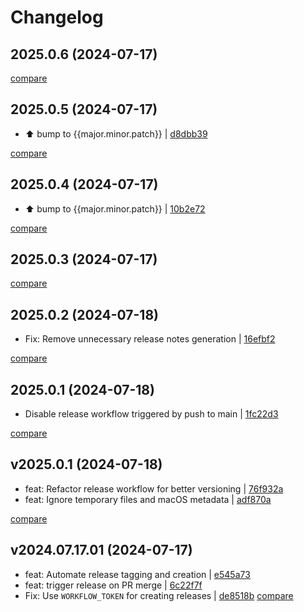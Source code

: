 # Changelog

## 2025.0.6 (2024-07-17)

[compare](https://github.com/RedAtman/github_workflow/compare/2025.0.5...2025.0.6)

## 2025.0.5 (2024-07-17)

* ⬆️ bump to {{major.minor.patch}} | [d8dbb39](https://github.com/RedAtman/github_workflow/commit/d8dbb3939526b06dde81dfdab898cc4b0184475c)

[compare](https://github.com/RedAtman/github_workflow/compare/2025.0.4...2025.0.5)

## 2025.0.4 (2024-07-17)

* ⬆️ bump to {{major.minor.patch}} | [10b2e72](https://github.com/RedAtman/github_workflow/commit/10b2e72690320d2f5c6dfdde83c1b8260b0515c2)

[compare](https://github.com/RedAtman/github_workflow/compare/2025.0.3...2025.0.4)

## 2025.0.3 (2024-07-17)

[compare](https://github.com/RedAtman/github_workflow/compare/2025.0.2...2025.0.3)

## 2025.0.2 (2024-07-18)

* Fix: Remove unnecessary release notes generation | [16efbf2](https://github.com/RedAtman/github_workflow/commit/16efbf28c8859e591bb26fe6222f12520d91a140)

[compare](https://github.com/RedAtman/github_workflow/compare/2025.0.1...2025.0.2)

## 2025.0.1 (2024-07-18)

* Disable release workflow triggered by push to main | [1fc22d3](https://github.com/RedAtman/github_workflow/commit/1fc22d3ed525bbf75544e6af243d326c56ff5cd6)

[compare](https://github.com/RedAtman/github_workflow/compare/v2025.0.1...2025.0.1)

## v2025.0.1 (2024-07-18)

* feat: Refactor release workflow for better versioning | [76f932a](https://github.com/RedAtman/github_workflow/commit/76f932a3e004443d63d6c0505ad1f89e7ad573d0)
* feat: Ignore temporary files and macOS metadata | [adf870a](https://github.com/RedAtman/github_workflow/commit/adf870a32ffcd5769fcb75b977505e3becb271b0)

[compare](https://github.com/RedAtman/github_workflow/compare/v2024.07.17.01...v2025.0.1)

## v2024.07.17.01 (2024-07-17)

* feat: Automate release tagging and creation | [e545a73](https://github.com/RedAtman/github_workflow/commit/e545a73647910cdbbd2e9920a3e55b2c1939f3f7)
* feat: trigger release on PR merge | [6c22f7f](https://github.com/RedAtman/github_workflow/commit/6c22f7f029091d422ee689cfd9b27807eba04476)
* Fix: Use `WORKFLOW_TOKEN` for creating releases | [de8518b](https://github.com/RedAtman/github_workflow/commit/de8518beb338281fe2e46de74cebb1006a152715)
[compare](https://github.com/RedAtman/github_workflow/compare/85dff033671929d91d96d5362fbc22602bfc1435...38250996681d8b6e6a8d353a5165ec219c7fc1da)

